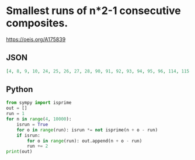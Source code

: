 # Smallest runs of n\*2\-1 consecutive composites\.
https://oeis.org/A175839
## JSON
```JSON
[4, 8, 9, 10, 24, 25, 26, 27, 28, 90, 91, 92, 93, 94, 95, 96, 114, 115, 116, 117, 118, 119, 120, 121, 122, 114, 115, 116, 117, 118, 119, 120, 121, 122, 123, 124, 114, 115, 116, 117, 118, 119, 120, 121, 122, 123, 124, 125, 126]
```
## Python
```Python
from sympy import isprime
out = []
run = 1
for n in range(4, 10000):
    isrun = True
    for o in range(run): isrun *= not isprime(n + o - run)
    if isrun:
        for o in range(run): out.append(n + o - run)
        run += 2
print(out)
```
